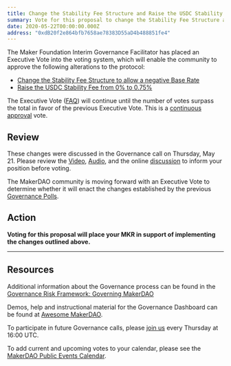 ```yaml
---
title: Change the Stability Fee Structure and Raise the USDC Stability Fee
summary: Vote for this proposal to change the Stability Fee Structure and Raise the USDC Stability Fee from 0% to 0.75%
date: 2020-05-22T00:00:00.000Z
address: "0xdB20f2e864bfb7658ae78383D55aD4b488851fe4"
---
```

The Maker Foundation Interim Governance Facilitator has placed an Executive Vote into the voting system, which will enable the community to approve the following alterations to the protocol:

- [Change the Stability Fee Structure to allow a negative Base Rate](https://vote.makerdao.com/polling-proposal/qmnun5btup2jmo5pnggsy2wviguzrpsqweb3aijn5muth3)
- [Raise the USDC Stability Fee from 0% to 0.75%](https://vote.makerdao.com/polling-proposal/qmazm9hrxelg9umc5nrnoeurzzg2k4mvjcwbdv7tp5zlzz)

The Executive Vote ([FAQ](https://community-development.makerdao.com/makerdao-mcd-faqs/faqs#governance)) will continue until the number of votes surpass the total in favor of the previous Executive Vote. This is a [continuous approval](https://community-development.makerdao.com/makerdao-mcd-faqs/faqs/governance#what-is-continuous-approval-voting) vote.

## Review

These changes were discussed in the Governance call on Thursday, May 21. Please review the [Video](https://www.youtube.com/playlist?list=PLLzkWCj8ywWNq5-90-Id6VPSsrk4OWVan), [Audio](https://soundcloud.com/makerdao/sets/governance-calls), and the online [discussion](https://forum.makerdao.com/c/governance) to inform your position before voting.

The MakerDAO community is moving forward with an Executive Vote to determine whether it will enact the changes established by the previous [Governance Polls](https://vote.makerdao.com/polling).

## Action

**Voting for this proposal will place your MKR in support of implementing the  changes outlined above.**

---

## Resources

Additional information about the Governance process can be found in the [Governance Risk Framework: Governing MakerDAO](https://community-development.makerdao.com/governance/governance-risk-framework)

Demos, help and instructional material for the Governance Dashboard can be found at [Awesome MakerDAO](https://awesome.makerdao.com/#voting).

To participate in future Governance calls, please [join us](https://community-development.makerdao.com/governance/governance-and-risk-meetings) every Thursday at 16:00 UTC.

To add current and upcoming votes to your calendar, please see the [MakerDAO Public Events Calendar](https://calendar.google.com/calendar/embed?src=makerdao.com_3efhm2ghipksegl009ktniomdk%40group.calendar.google.com&amp;ctz=America%2FLos_Angeles).